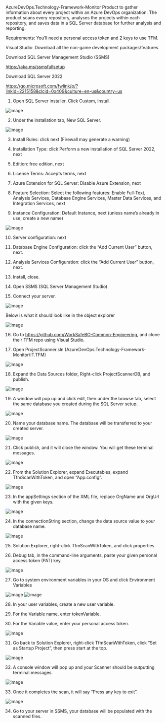 AzureDevOps.Technology-Framework-Monitor
Product to gather information about every project within an Azure DevOps organization. The product scans every repository, analyses the projects within each repository, and saves data in a SQL Server database for further analysis and reporting.

Requirements:
You’ll need a personal access token and 2 keys to use TFM.

Visual Studio: Download all the non-game development packages/features. 

Download SQL Server Management Studio (SSMS)

https://aka.ms/ssmsfullsetup

Download SQL Server 2022 

https://go.microsoft.com/fwlink/p/?linkid=2215158&clcid=0x409&culture=en-us&country=us

1. Open SQL Server installer. Click Custom, Install.

![image](https://user-images.githubusercontent.com/64446306/235730733-a4721bb9-0615-46b1-aca8-784e112187f6.png)

2. Under the installation tab, New SQL Server.

![image](https://user-images.githubusercontent.com/64446306/235723215-d745accc-ecd5-43c1-adb8-14d71d7d5a7f.png)

3. Install Rules: click next (Firewall may generate a warning)

4. Installation Type: click Perform a new installation of SQL Server 2022, next

5. Edition: free edition, next

6. License Terms: Accepts terms, next

7. Azure Extension for SQL Server: Disable Azure Extension, next

8. Feature Selection: Select the following features: Enable Full-Text, Analysis Services, Database Engine Services, Master Data Services, and Integration Services, next

9. Instance Configuration: Default Instance, next (unless name’s already in use, create a new name)

![image](https://user-images.githubusercontent.com/64446306/236272591-75d14fd0-d7f8-4b2f-bcff-365e599bac78.png)

10. Server configuration: next

11. Database Engine Configuration: click the “Add Current User” button, next.

12. Analysis Services Configuration: click the “Add Current User” button, next.

13. Install, close.

14. Open SSMS (SQL Server Management Studio)

15. Connect your server.

![image](https://user-images.githubusercontent.com/64446306/236272730-960c1d1a-22ec-419c-aeb8-b3ba8fa96a09.png)

Below is what it should look like in the object explorer

![image](https://user-images.githubusercontent.com/64446306/236272870-15685d29-2e46-4254-abb0-0178602a46e0.png)

16. Go to https://github.com/WorkSafeBC-Common-Engineering, and clone their TFM repo using Visual Studio.

17. Open ProjectScanner.sln (AzureDevOps.Technology-Framework-Monitor\IT.TFM)

![image](https://user-images.githubusercontent.com/64446306/236270599-e7919285-f16e-4f57-b652-cc4a82898461.png)

18. Expand the Data Sources folder, Right-click ProjectScannerDB, and publish.

![image](https://user-images.githubusercontent.com/64446306/236270420-82d8de58-d2ef-4b30-bcbe-80ba2bcb298f.png)

19. A window will pop up and click edit, then under the browse tab, select the same database you created during the SQL Server setup.

![image](https://user-images.githubusercontent.com/64446306/236271560-59c45a82-f713-4cb1-aa82-6d767629b635.png)

20. Name your database name. The database will be transferred to your created server.

![image](https://user-images.githubusercontent.com/64446306/236271634-d004d2b8-d121-431b-a54b-6761a037e3a2.png)

21. Click publish, and it will close the window. You will get these terminal messages.

![image](https://user-images.githubusercontent.com/64446306/236271735-873d6e00-a0ba-476c-a9e0-2bbf375b99e5.png)

22. From the Solution Explorer, expand Executables, expand TfmScanWithToken, and open “App.config”.

![image](https://user-images.githubusercontent.com/64446306/236271780-df1128bf-0d51-4fc9-a1b0-5c4322a47baa.png)

23. In the appSettings section of the XML file, replace OrgName and OrgUrl with the given keys.

![image](https://user-images.githubusercontent.com/64446306/236271835-d634a496-5956-4e21-b3dd-9e1e9676d729.png)

24. In the connectionString section, change the data source value to your database name.

![image](https://user-images.githubusercontent.com/64446306/236271913-237b8c4e-0605-4e8e-bdc7-3f25bd2b26ba.png)

25. Solution Explorer, right-click TfmScanWithToken, and click properties.

26. Debug tab, in the command-line arguments, paste your given personal access token (PAT) key.

![image](https://user-images.githubusercontent.com/64446306/236271971-9f42d900-9c48-43d6-9262-07f0eed45b87.png)

27. Go to system environment variables in your OS and click Environment Variables

![image](https://user-images.githubusercontent.com/64446306/236272102-1e679447-ff0d-4de8-a9c6-1c8ddec9bac7.png)
![image](https://user-images.githubusercontent.com/64446306/236272151-468487be-88d7-457a-b8fc-97244ab9f46e.png)

28. In your user variables, create a new user variable.

29. For the Variable name, enter tokenVariable.

30. For the Variable value, enter your personal access token.

![image](https://user-images.githubusercontent.com/64446306/236272234-1776dc94-3fa0-4724-9e46-a06a10477d87.png)

31. Go back to Solution Explorer, right-click TfmScanWithToken, click “Set as Startup Project”, then press start at the top.

![image](https://user-images.githubusercontent.com/64446306/236272381-6225c4ac-410e-4294-9495-401b6b72d51f.png)

32. A console window will pop up and your Scanner should be outputting terminal messages.

![image](https://user-images.githubusercontent.com/64446306/236272433-fc7370f5-fcc3-491b-a755-7dbebb3be70d.png)

33. Once it completes the scan, it will say “Press any key to exit”.

![image](https://user-images.githubusercontent.com/64446306/236272481-d0df026d-6e67-44ee-9094-aa1b721e5cec.png)

34. Go to your server in SSMS, your database will be populated with the scanned files.
